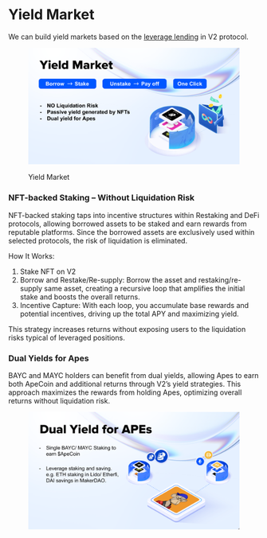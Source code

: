 # Yield Market

We can build yield markets based on the [leverage lending](leverage-lending.md) in V2 protocol.

<figure><img src="../.gitbook/assets/image (1).png" alt=""><figcaption><p>Yield Market</p></figcaption></figure>

### NFT-backed Staking – Without Liquidation Risk

NFT-backed staking taps into incentive structures within Restaking and DeFi protocols, allowing borrowed assets to be staked and earn rewards from reputable platforms. Since the borrowed assets are exclusively used within selected protocols, the risk of liquidation is eliminated.

How It Works:

1. Stake NFT on V2
2. Borrow and Restake/Re-supply: Borrow the asset and restaking/re-supply same asset, creating a recursive loop that amplifies the initial stake and boosts the overall returns.
3. Incentive Capture: With each loop, you accumulate base rewards and potential incentives, driving up the total APY and maximizing yield.

This strategy increases returns without exposing users to the liquidation risks typical of leveraged positions.

### Dual Yields for Apes

BAYC and MAYC holders can benefit from dual yields, allowing Apes to earn both ApeCoin and additional returns through V2’s yield strategies. This approach maximizes the rewards from holding Apes, optimizing overall returns without liquidation risk.

<figure><img src="../.gitbook/assets/image (1) (1).png" alt=""><figcaption></figcaption></figure>
